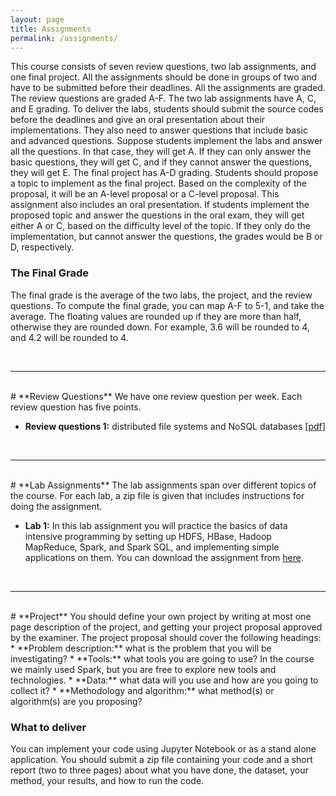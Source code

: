 ```yaml
---
layout: page
title: Assignments 
permalink: /assignments/
---
```

This course consists of seven review questions, two lab assignments, and one final project. All the assignments should be done in groups of two and have to be submitted before their deadlines.
All the assignments are graded. The review questions are graded A-F. The two lab assignments have A, C, and E grading. To deliver the labs, students should submit the source codes before the deadlines and
give an oral presentation about their implementations. They also need to answer questions that include basic and advanced questions. Suppose students implement the labs and answer all the questions. In that case,
they will get A. If they can only answer the basic questions, they will get C, and if they cannot answer the questions, they will get E. The final project has A-D grading. Students should propose a topic
to implement as the final project. Based on the complexity of the proposal, it will be an A-level proposal or a C-level proposal. This assignment also includes an oral presentation. If students implement
the proposed topic and answer the questions in the oral exam, they will get either A or C, based on the difficulty level of the topic. If they only do the implementation, but cannot answer the
questions, the grades would be B or D, respectively.

### The Final Grade
The final grade is the average of the two labs, the project, and the review questions. To compute the final grade, you can map A-F to 5-1, and take the average. The floating values are rounded up if they are more than
half, otherwise they are rounded down. For example, 3.6 will be rounded to 4, and 4.2 will be rounded to 4.

<br>
<hr>
<br>
# **Review Questions**
We have one review question per week. Each review question has five points.

* **Review questions 1:** distributed file systems and NoSQL databases [[pdf](/assignments/review_questions1.pdf)]


<br>
<hr>
<br>
# **Lab Assignments**
The lab assignments span over different topics of the course. For each lab, a zip file is given that includes instructions for doing the assignment.

* **Lab 1:** In this lab assignment you will practice the basics of data intensive programming by setting up HDFS, HBase, Hadoop MapReduce, Spark, and Spark SQL, and implementing simple applications on them. 
You can download the assignment from [here](https://www.dropbox.com/s/sthoengau6ahi0y/ID2221-lab1-2020.zip?dl=0).

<br>
<hr>
<br>
# **Project**
You should define your own project by writing at most one page description of the project, and getting your project proposal approved by the examiner. The project proposal should cover the following headings:
* **Problem description:** what is the problem that you will be investigating?
* **Tools:** what tools you are going to use? In the course we mainly used Spark, but you are free to explore new tools and technologies.
* **Data:** what data will you use and how are you going to collect it? 
* **Methodology and algorithm:** what method(s) or algorithm(s) are you proposing? 

### What to deliver
You can implement your code using Jupyter Notebook or as a stand alone application. You should submit a zip file containing your code and a short report (two to three pages) about what you have done, the dataset, your method, your results, and how to run the code.
